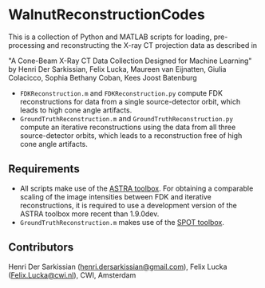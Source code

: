 # WalnutReconstructionCodes
This is a collection of Python and MATLAB scripts for loading, pre-processing and 
reconstructing the X-ray CT projection data as described in

"A Cone-Beam X-Ray CT Data Collection Designed for Machine Learning" by
Henri Der Sarkissian, Felix Lucka, Maureen van Eijnatten,
Giulia Colacicco, Sophia Bethany Coban, Kees Joost Batenburg

* `FDKReconstruction.m` and `FDKReconstruction.py` compute FDK reconstructions for data from a single source-detector orbit, which leads to high cone angle artifacts.
* `GroundTruthReconstruction.m` and `GroundTruthReconstruction.py` compute an iterative reconstructions using the data from all three source-detector orbits, which leads to a reconstruction free of high cone angle artifacts.

## Requirements

* All scripts make use of the [ASTRA toolbox](www.astra-toolbox.com). For obtaining a comparable scaling of the image intensities between FDK and iterative reconstructions, it is required to use a development version of the ASTRA toolbox more recent than 1.9.0dev.
* `GroundTruthReconstruction.m` makes use of the [SPOT toolbox](http://www.cs.ubc.ca/labs/scl/spot/).

## Contributors

Henri Der Sarkissian (henri.dersarkissian@gmail.com), Felix Lucka (Felix.Lucka@cwi.nl), CWI, Amsterdam
